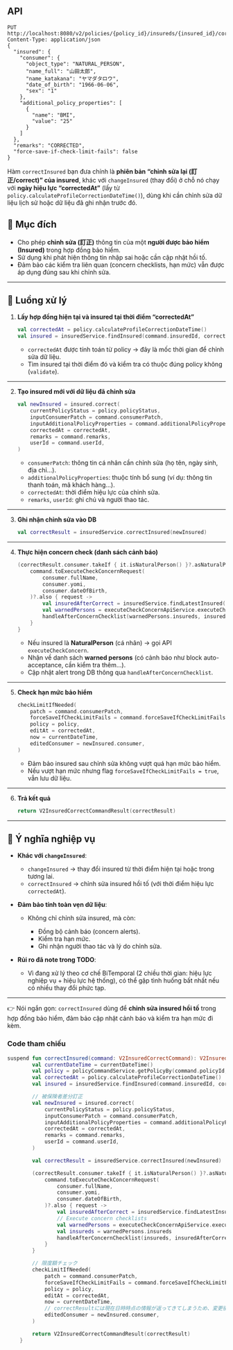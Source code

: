## API
```shell
PUT http://localhost:8080/v2/policies/{policy_id}/insureds/{insured_id}/correct
Content-Type: application/json
{
  "insured": {
    "consumer": {
      "object_type": "NATURAL_PERSON",
      "name_full": "山田太郎",
      "name_katakana": "ヤマダタロウ",
      "date_of_birth": "1966-06-06",
      "sex": "1"
    },
    "additional_policy_properties": [
      {
        "name": "BMI",
        "value": "25"
      }
    ]
  },
  "remarks": "CORRECTED",
  "force-save-if-check-limit-fails": false
}
```
Hàm `correctInsured` bạn đưa chính là **phiên bản “chỉnh sửa lại (訂正/correct)” của insured**, khác với `changeInsured` (thay đổi) ở chỗ nó chạy với **ngày hiệu lực “correctedAt”** (lấy từ `policy.calculateProfileCorrectionDateTime()`), dùng khi cần chỉnh sửa dữ liệu lịch sử hoặc dữ liệu đã ghi nhận trước đó.

## 🎯 Mục đích

* Cho phép **chỉnh sửa (訂正)** thông tin của một **người được bảo hiểm (Insured)** trong hợp đồng bảo hiểm.
* Sử dụng khi phát hiện thông tin nhập sai hoặc cần cập nhật hồi tố.
* Đảm bảo các kiểm tra liên quan (concern checklists, hạn mức) vẫn được áp dụng đúng sau khi chỉnh sửa.

---

## 🔄 Luồng xử lý

1. **Lấy hợp đồng hiện tại và insured tại thời điểm “correctedAt”**

   ```kotlin
   val correctedAt = policy.calculateProfileCorrectionDateTime()
   val insured = insuredService.findInsured(command.insuredId, correctedAt).validate(command.policyId)
   ```

    * `correctedAt` được tính toán từ policy → đây là mốc thời gian để chỉnh sửa dữ liệu.
    * Tìm insured tại thời điểm đó và kiểm tra có thuộc đúng policy không (`validate`).

---

2. **Tạo insured mới với dữ liệu đã chỉnh sửa**

   ```kotlin
   val newInsured = insured.correct(
       currentPolicyStatus = policy.policyStatus,
       inputConsumerPatch = command.consumerPatch,
       inputAdditionalPolicyProperties = command.additionalPolicyProperties,
       correctedAt = correctedAt,
       remarks = command.remarks,
       userId = command.userId,
   )
   ```

    * `consumerPatch`: thông tin cá nhân cần chỉnh sửa (họ tên, ngày sinh, địa chỉ...).
    * `additionalPolicyProperties`: thuộc tính bổ sung (ví dụ: thông tin thanh toán, mã khách hàng...).
    * `correctedAt`: thời điểm hiệu lực của chỉnh sửa.
    * `remarks`, `userId`: ghi chú và người thao tác.

---

3. **Ghi nhận chỉnh sửa vào DB**

   ```kotlin
   val correctResult = insuredService.correctInsured(newInsured)
   ```

---

4. **Thực hiện concern check (danh sách cảnh báo)**

   ```kotlin
   (correctResult.consumer.takeIf { it.isNaturalPerson() }?.asNaturalPerson())?.let { consumer ->
       command.toExecuteCheckConcernRequest(
           consumer.fullName,
           consumer.yomi,
           consumer.dateOfBirth,
       )?.also { request ->
           val insuredAfterCorrect = insuredService.findLatestInsured(command.insuredId).validate(command.policyId)
           val warnedPersons = executeCheckConcernApiService.executeCheckConcern(request)
           handleAfterConcernChecklist(warnedPersons.insureds, insuredAfterCorrect)
       }
   }
   ```

    * Nếu insured là **NaturalPerson** (cá nhân) → gọi API `executeCheckConcern`.
    * Nhận về danh sách **warned persons** (có cảnh báo như block auto-acceptance, cần kiểm tra thêm...).
    * Cập nhật alert trong DB thông qua `handleAfterConcernChecklist`.

---

5. **Check hạn mức bảo hiểm**

   ```kotlin
   checkLimitIfNeeded(
       patch = command.consumerPatch,
       forceSaveIfCheckLimitFails = command.forceSaveIfCheckLimitFails,
       policy = policy,
       editAt = correctedAt,
       now = currentDateTime,
       editedConsumer = newInsured.consumer,
   )
   ```

    * Đảm bảo insured sau chỉnh sửa không vượt quá hạn mức bảo hiểm.
    * Nếu vượt hạn mức nhưng flag `forceSaveIfCheckLimitFails = true`, vẫn lưu dữ liệu.

---

6. **Trả kết quả**

   ```kotlin
   return V2InsuredCorrectCommandResult(correctResult)
   ```

---

## 📌 Ý nghĩa nghiệp vụ

* **Khác với `changeInsured`**:

    * `changeInsured` → thay đổi insured từ thời điểm hiện tại hoặc trong tương lai.
    * `correctInsured` → chỉnh sửa insured hồi tố (với thời điểm hiệu lực `correctedAt`).

* **Đảm bảo tính toàn vẹn dữ liệu**:

    * Không chỉ chỉnh sửa insured, mà còn:

        * Đồng bộ cảnh báo (concern alerts).
        * Kiểm tra hạn mức.
        * Ghi nhận người thao tác và lý do chỉnh sửa.

* **Rủi ro đã note trong TODO**:

    * Vì đang xử lý theo cơ chế BiTemporal (2 chiều thời gian: hiệu lực nghiệp vụ + hiệu lực hệ thống), có thể gặp tình huống bất nhất nếu có nhiều thay đổi phức tạp.

---

👉 Nói ngắn gọn:
`correctInsured` dùng để **chỉnh sửa insured hồi tố** trong hợp đồng bảo hiểm, đảm bảo cập nhật cảnh báo và kiểm tra hạn mức đi kèm.

### Code tham chiếu
```kotlin
suspend fun correctInsured(command: V2InsuredCorrectCommand): V2InsuredCorrectCommandResult {
        val currentDateTime = currentDateTime()
        val policy = policyCommandService.getPolicyBy(command.policyId, command.userId, currentDateTime)
        val correctedAt = policy.calculateProfileCorrectionDateTime()
        val insured = insuredService.findInsured(command.insuredId, correctedAt).validate(command.policyId)

        // 被保険者差分訂正
        val newInsured = insured.correct(
            currentPolicyStatus = policy.policyStatus,
            inputConsumerPatch = command.consumerPatch,
            inputAdditionalPolicyProperties = command.additionalPolicyProperties,
            correctedAt = correctedAt,
            remarks = command.remarks,
            userId = command.userId,
        )

        val correctResult = insuredService.correctInsured(newInsured)

        (correctResult.consumer.takeIf { it.isNaturalPerson() }?.asNaturalPerson())?.let { consumer ->
            command.toExecuteCheckConcernRequest(
                consumer.fullName,
                consumer.yomi,
                consumer.dateOfBirth,
            )?.also { request ->
                val insuredAfterCorrect = insuredService.findLatestInsured(command.insuredId).validate(command.policyId)
                // Execute concern checklists
                val warnedPersons = executeCheckConcernApiService.executeCheckConcern(request)
                val insureds = warnedPersons.insureds
                handleAfterConcernChecklist(insureds, insuredAfterCorrect)
            }
        }

        // 限度額チェック
        checkLimitIfNeeded(
            patch = command.consumerPatch,
            forceSaveIfCheckLimitFails = command.forceSaveIfCheckLimitFails,
            policy = policy,
            editAt = correctedAt,
            now = currentDateTime,
            // correctResultには現在日時時点の情報が返ってきてしまうため、変更後・登録前の値を使って限度額チェックする
            editedConsumer = newInsured.consumer,
        )

        return V2InsuredCorrectCommandResult(correctResult)
    }
```